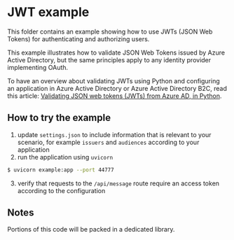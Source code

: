 # JWT example

This folder contains an example showing how to use JWTs (JSON Web Tokens) for
authenticating and authorizing users.

This example illustrates how to validate JSON Web Tokens issued by Azure Active
Directory, but the same principles apply to any identity provider implementing
OAuth.

To have an overview about validating JWTs using Python and configuring an
application in Azure Active Directory or Azure Active Directory B2C, read this
article: [Validating JSON web tokens (JWTs) from Azure AD, in
Python](https://robertoprevato.github.io/Validating-JWT-Bearer-tokens-from-Azure-AD-in-Python/).

## How to try the example

1. update `settings.json` to include information that is relevant to your
   scenario, for example `issuers` and `audiences` according to your
   application
2. run the application using `uvicorn`
```bash
$ uvicorn example:app --port 44777
```

3. verify that requests to the `/api/message` route require an access token according to the configuration

## Notes

Portions of this code will be packed in a dedicated library.
